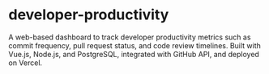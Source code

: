 # developer-productivity
A web-based dashboard to track developer productivity metrics such as commit frequency, pull request status, and code review timelines. Built with Vue.js, Node.js, and PostgreSQL, integrated with GitHub API, and deployed on Vercel.
